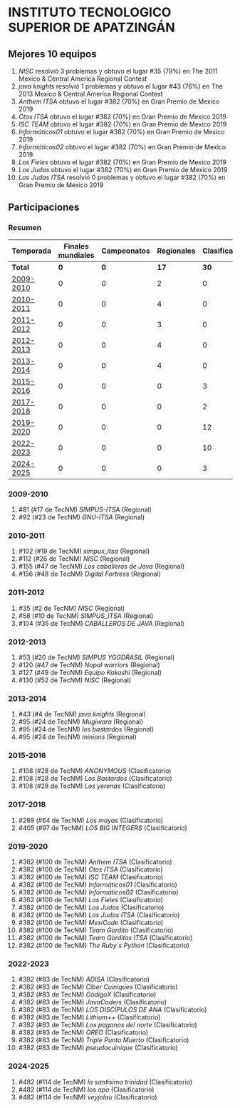 ---
---

# INSTITUTO TECNOLOGICO SUPERIOR DE APATZINGÁN

## Mejores 10 equipos

1. _NISC_ resolvió 3 problemas y obtuvo el lugar #35 (79%) en The 2011 Mexico & Central America Regional Contest
1. _java knights_ resolvió 1 problemas y obtuvo el lugar #43 (76%) en The 2013 Mexico & Central America Regional Contest
1. _Anthem ITSA_ obtuvo el lugar #382 (70%) en Gran Premio de Mexico 2019
1. _Ctos ITSA_ obtuvo el lugar #382 (70%) en Gran Premio de Mexico 2019
1. _ISC TEAM_ obtuvo el lugar #382 (70%) en Gran Premio de Mexico 2019
1. _Informáticos01_ obtuvo el lugar #382 (70%) en Gran Premio de Mexico 2019
1. _Informáticos02_ obtuvo el lugar #382 (70%) en Gran Premio de Mexico 2019
1. _Los Fieles_ obtuvo el lugar #382 (70%) en Gran Premio de Mexico 2019
1. _Los Judas_ obtuvo el lugar #382 (70%) en Gran Premio de Mexico 2019
1. _Los Judas ITSA_ resolvió 0 problemas y obtuvo el lugar #382 (70%) en Gran Premio de Mexico 2019

## Participaciones

### Resumen

| Temporada | Finales mundiales | Campeonatos | Regionales | Clasificatorios | Equipos |
| --- | --- | --- | --- | --- | --- |
| **Total** | **0** | **0** | **17** | **30** | **47** |
| [2009-2010](#2009-2010) | 0 | 0 | 2 | 0 | 2 |
| [2010-2011](#2010-2011) | 0 | 0 | 4 | 0 | 4 |
| [2011-2012](#2011-2012) | 0 | 0 | 3 | 0 | 3 |
| [2012-2013](#2012-2013) | 0 | 0 | 4 | 0 | 4 |
| [2013-2014](#2013-2014) | 0 | 0 | 4 | 0 | 4 |
| [2015-2016](#2015-2016) | 0 | 0 | 0 | 3 | 3 |
| [2017-2018](#2017-2018) | 0 | 0 | 0 | 2 | 2 |
| [2019-2020](#2019-2020) | 0 | 0 | 0 | 12 | 12 |
| [2022-2023](#2022-2023) | 0 | 0 | 0 | 10 | 10 |
| [2024-2025](#2024-2025) | 0 | 0 | 0 | 3 | 3 |

### 2009-2010

1. #81 (#17 de TecNM) _SIMPUS-ITSA_ (Regional)
1. #92 (#23 de TecNM) _GNU-ITSA_ (Regional)

### 2010-2011

1. #102 (#19 de TecNM) _simpus_itsa_ (Regional)
1. #112 (#26 de TecNM) _NISC_ (Regional)
1. #155 (#47 de TecNM) _Los caballeros de Java_ (Regional)
1. #156 (#48 de TecNM) _Digital Fortress_ (Regional)

### 2011-2012

1. #35 (#2 de TecNM) _NISC_ (Regional)
1. #58 (#10 de TecNM) _SIMPUS_ITSA_ (Regional)
1. #104 (#35 de TecNM) _CABALLEROS DE JAVA_ (Regional)

### 2012-2013

1. #53 (#20 de TecNM) _SIMPUS YGGDRASIL_ (Regional)
1. #120 (#47 de TecNM) _Nopal warriors_ (Regional)
1. #127 (#49 de TecNM) _Equipo Kakashi_ (Regional)
1. #130 (#52 de TecNM) _NISC_ (Regional)

### 2013-2014

1. #43 (#4 de TecNM) _java knights_ (Regional)
1. #95 (#24 de TecNM) _Mugiwara_ (Regional)
1. #95 (#24 de TecNM) _los bastardos_ (Regional)
1. #95 (#24 de TecNM) _minions_ (Regional)

### 2015-2016

1. #108 (#28 de TecNM) _ANONYMOUS_ (Clasificatorio)
1. #108 (#28 de TecNM) _Los Bastardos_ (Clasificatorio)
1. #108 (#28 de TecNM) _Los yerenas_ (Clasificatorio)

### 2017-2018

1. #289 (#64 de TecNM) _Los mayas_ (Clasificatorio)
1. #405 (#97 de TecNM) _LOS BIG INTEGERS_ (Clasificatorio)

### 2019-2020

1. #382 (#100 de TecNM) _Anthem ITSA_ (Clasificatorio)
1. #382 (#100 de TecNM) _Ctos ITSA_ (Clasificatorio)
1. #382 (#100 de TecNM) _ISC TEAM_ (Clasificatorio)
1. #382 (#100 de TecNM) _Informáticos01_ (Clasificatorio)
1. #382 (#100 de TecNM) _Informáticos02_ (Clasificatorio)
1. #382 (#100 de TecNM) _Los Fieles_ (Clasificatorio)
1. #382 (#100 de TecNM) _Los Judas_ (Clasificatorio)
1. #382 (#100 de TecNM) _Los Judas ITSA_ (Clasificatorio)
1. #382 (#100 de TecNM) _MexiCode_ (Clasificatorio)
1. #382 (#100 de TecNM) _Team Gordito_ (Clasificatorio)
1. #382 (#100 de TecNM) _Team Gorditos ITSA_ (Clasificatorio)
1. #382 (#100 de TecNM) _The Ruby`s Python_ (Clasificatorio)

### 2022-2023

1. #382 (#83 de TecNM) _ADISA_ (Clasificatorio)
1. #382 (#83 de TecNM) _Ciber Cuiniques_ (Clasificatorio)
1. #382 (#83 de TecNM) _CódigoX_ (Clasificatorio)
1. #382 (#83 de TecNM) _JavaCoders_ (Clasificatorio)
1. #382 (#83 de TecNM) _LOS DISCÍPULOS DE ANA_ (Clasificatorio)
1. #382 (#83 de TecNM) _Lithium++_ (Clasificatorio)
1. #382 (#83 de TecNM) _Los paganos del norte_ (Clasificatorio)
1. #382 (#83 de TecNM) _OREO_ (Clasificatorio)
1. #382 (#83 de TecNM) _Triple Punto Muerto_ (Clasificatorio)
1. #382 (#83 de TecNM) _pseudocuinique_ (Clasificatorio)

### 2024-2025

1. #482 (#114 de TecNM) _la santisima trinidad_ (Clasificatorio)
1. #482 (#114 de TecNM) _los apa_ (Clasificatorio)
1. #482 (#114 de TecNM) _veyjolau_ (Clasificatorio)



